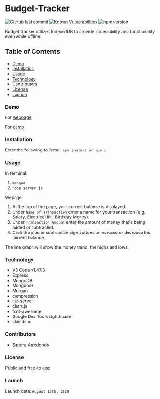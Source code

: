 # Budget-Tracker

![GitHub last commit](https://img.shields.io/github/last-commit/salpharre/Budget-Tracker) [![Known Vulnerabilities](https://snyk.io/test/github/salpharre/Budget-Tracker/badge.svg)](https://snyk.io/test/github/{username}/{repo}) ![npm version](https://badge.fury.io/js/inquirer.svg)

Budget tracker utilizes IndexedDB to provide accessibility and functionality even while offline.

## Table of Contents

* [Demo](#demo)
* [Installation](#installation)
* [Usage](#usage)
* [Technology](#technology)
* [Contributors](#contributors)
* [License](#license)
* [Launch](#launch)

### Demo

For [webpage](https://budget-tracker3456.herokuapp.com/)

For [demo](https://youtu.be/KattavOx8e4)

### Installation

Enter the following to install:
`npm install or npm i`

### Usage

In terminal:
1. `mongod`
2. `node server.js`

Wepage:

1. At the top of the page, your current balance is displayed.
2. Under `Name of Transaction` enter a name for your transaction (e.g. Salary, Electrical Bill, Birthday Money). 
3. Under `Transaction Amount` enter the amount of money that's being added or subtracted.
4. Click the plus or subtraction sign buttons to increase or decrease the current balance.

The line graph will show the money trend, the highs and lows.

### Technology

* VS Code v1.47.3
* Express
* MongoDB
* Mongoose
* Morgan
* compression
* lite-server
* chart.js
* font-awesome
* Google Dev Tools Lighthouse
* shields.io

### Contributors

* Sandra Arredondo

### License

Public and free-to-use

### Launch

Launch date: `August 12th, 2020`
